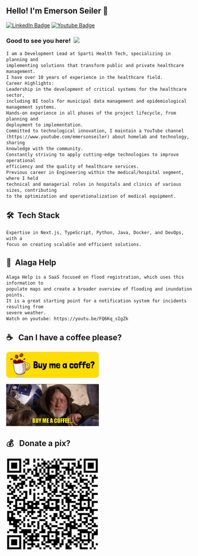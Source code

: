 ## Hello! I'm Emerson Seiler 👋

[![LinkedIn Badge](https://img.shields.io/badge/-Linkedin-0E76A8?style=flat-square&logo=Linkedin&logoColor=white)](https://www.linkedin.com/in/seileremerson/)
[![Youtube Badge](https://img.shields.io/badge/-Youtube-red?style=flat-square&logo=Youtube&logoColor=white)](https://youtube.com/@emersonseiler?sub_confirmation=1)


### Good to see you here! &nbsp;![](https://komarev.com/ghpvc/?username=seiler-emerson)

    I am a Development Lead at Sparti Health Tech, specializing in planning and 
    implementing solutions that transform public and private healthcare management.
    I have over 10 years of experience in the healthcare field.
    Career Highlights:
    Leadership in the development of critical systems for the healthcare sector, 
    including BI tools for municipal data management and epidemiological management systems.
    Hands-on experience in all phases of the project lifecycle, from planning and 
    deployment to implementation.
    Committed to technological innovation, I maintain a YouTube channel 
    (https://www.youtube.com/emersonseiler) about homelab and technology, sharing 
    knowledge with the community.
    Constantly striving to apply cutting-edge technologies to improve operational 
    efficiency and the quality of healthcare services.
    Previous career in Engineering within the medical/hospital segment, where I held 
    technical and managerial roles in hospitals and clinics of various sizes, contributing 
    to the optimization and operationalization of medical equipment.

## 🛠 &nbsp;Tech Stack
  
    Expertise in Next.js, TypeScript, Python, Java, Docker, and DevOps, with a 
    focus on creating scalable and efficient solutions.
</details>

## 🌊 &nbsp;Alaga Help
  
    Alaga Help is a SaaS focused on flood registration, which uses this information to
    populate maps and create a broader overview of flooding and inundation points. 
    It is a great starting point for a notification system for incidents resulting from 
    severe weather.
    Watch on youtube: https://youtu.be/FQ6Kq_sIgZk
</details>





## ☕ &nbsp; Can I have a coffee please?

<!-- <a href="https://www.paypal.com/donate/?hosted_button_id=TTDDVB4XUZ4CC" target="_blank"><img src="./img/button/coffe_button.png" alt="Buy Me A Coffee" height="70px" width="250px" ></a> -->
<!-- <a href="https://www.buymeacoffee.com/seileremerson" target="_blank"><img src="./img/gif/star_wars.gif" alt="Buy Me A Coffee" width="250px" align="right"></a> -->

<a href="https://www.buymeacoffee.com/seileremerson" target="_blank"><img src="./img/button/coffe_button.png" alt="Buy Me A Coffee" height="70px" width="250px"></a>


<a href="https://www.buymeacoffee.com/seileremerson" target="_blank"><img src="./img/gif/jedi_coffe.gif" alt="Buy Me A Coffee" width="250px"></a>

## 💰 &nbsp; Donate a pix?

<a href="https://www.buymeacoffee.com/seileremerson" target="_blank"><img src="./img/button/buymecoffe.png" alt="pix" height="250px" width="250px"></a>

